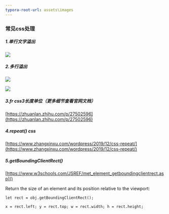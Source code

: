 ```yaml
---
typora-root-url: assets\images
---
```


### 常见css处理

##### 1.单行文字溢出

![](/06.jpg)

##### 2.多行溢出

![](/04.jpg)

![](/05.jpg)

##### 3.fr css3长度单位（更多细节查看官网文档）

[https://zhuanlan.zhihu.com/p/27502596](https://zhuanlan.zhihu.com/p/27502596)

##### 4.repeat() css

[https://www.zhangxinxu.com/wordpress/2019/12/css-repeat/](https://www.zhangxinxu.com/wordpress/2019/12/css-repeat/)

##### 5.getBoundingClientRect()

[https://www.w3schools.com/JSREF/met_element_getboundingclientrect.asp]()

Return the size of an element and its position relative to the viewport:

`let rect = obj.getBoundingClientRect(); `

`x = rect.left;
y = rect.top;
w = rect.width;
h = rect.height;`

